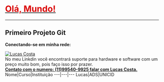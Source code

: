 #  <h1><u> <font color="dark"> Olá, Mundo! </font> </u> </h1> <hr>
<h2>Primeiro Projeto Git</h2> 

<b>Conectando-se em minha rede:</b>

<p align="left">	
  <a href="https://www.linkedin.com/in/lucas-costa-batista/">
      <img alt="Lucas Costa" src="https://img.shields.io/badge/-LucasCostaBatista-8257E5?style=flat&logo=Linkedin&logoColor=white" /> </a> <br>
   No meu Linkdin você encontrará suporte para hardware e software com um preço muito bom,  pois faço isso por prazer.<br>
    <b><u>Contato com o numero: (11)99540-9925 falar com Lucas Costa. </b></u>
    Nome|Curso|Instituição
    ---|---|---
    Lucas|ADS|UNICID
    
  </a>
 </p>


